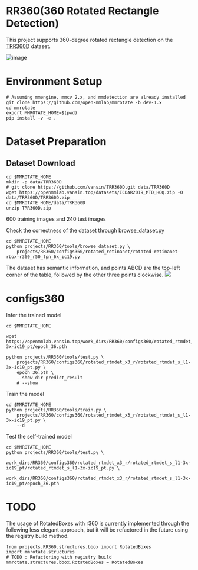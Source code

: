 # RR360(360 Rotated Rectangle Detection)

This project supports 360-degree rotated rectangle detection on the [TRR360D](https://paperswithcode.com/dataset/trr360d) dataset.

![image](https://user-images.githubusercontent.com/25839884/221288868-1bb8c3e5-818c-4228-b2dc-8dcfd33e7025.png)

# Environment Setup

```shell
# Assuming mmengine, mmcv 2.x, and mmdetection are already installed
git clone https://github.com/open-mmlab/mmrotate -b dev-1.x
cd mmrotate
export MMROTATE_HOME=$(pwd)
pip install -v -e .
```

# Dataset Preparation

## Dataset Download

```shell
cd $MMROTATE_HOME
mkdir -p data/TRR360D
# git clone https://github.com/vansin/TRR360D.git data/TRR360D
wget https://openmmlab.vansin.top/datasets/ICDAR2019_MTD_HOQ.zip -O data/TRR360D/TRR360D.zip
cd $MMROTATE_HOME/data/TRR360D
unzip TRR360D.zip
```

600 training images and 240 test images

Check the correctness of the dataset through browse_dataset.py

```shell
cd $MMROTATE_HOME
python projects/RR360/tools/browse_dataset.py \
    projects/RR360/configs360/rotated_retinanet/rotated-retinanet-rbox-r360_r50_fpn_6x_ic19.py
```

The dataset has semantic information, and points ABCD are the top-left corner of the table, followed by the other three points clockwise.
![](https://cdn.vansin.top//picgo/3e4a042cd4b4725c4ae05aa7471467e.png)

# configs360

Infer the trained model

```shell
cd $MMROTATE_HOME

wget https://openmmlab.vansin.top/work_dirs/RR360/configs360/rotated_rtmdet_x3_r/rotated_rtmdet_s_l1-3x-ic19_pt/epoch_36.pth

python projects/RR360/tools/test.py \
    projects/RR360/configs360/rotated_rtmdet_x3_r/rotated_rtmdet_s_l1-3x-ic19_pt.py \
    epoch_36.pth \
    --show-dir predict_result
    # --show

```

Train the model

```shell
cd $MMROTATE_HOME
python projects/RR360/tools/train.py \
    projects/RR360/configs360/rotated_rtmdet_x3_r/rotated_rtmdet_s_l1-3x-ic19_pt.py \
    --d
```

Test the self-trained model

```shell
cd $MMROTATE_HOME
python projects/RR360/tools/test.py \
    work_dirs/RR360/configs360/rotated_rtmdet_x3_r/rotated_rtmdet_s_l1-3x-ic19_pt/rotated_rtmdet_s_l1-3x-ic19_pt.py \
    work_dirs/RR360/configs360/rotated_rtmdet_x3_r/rotated_rtmdet_s_l1-3x-ic19_pt/epoch_36.pth
```

# TODO

The usage of RotatedBoxes with r360 is currently implemented through the following less elegant approach, but it will be refactored in the future using the registry build method.

```
from projects.RR360.structures.bbox import RotatedBoxes
import mmrotate.structures
# TODO : Refactoring with registry build
mmrotate.structures.bbox.RotatedBoxes = RotatedBoxes
```
